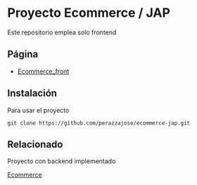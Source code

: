 
# Proyecto Ecommerce / JAP

Este repositorio emplea solo frontend

## Página

 - [Ecommerce_front](https://perazzajose.github.io/ecommerce-jap/register.html)



## Instalación 

Para usar el proyecto

```
git clone https://github.com/perazzajose/ecommerce-jap.git
```


## Relacionado

Proyecto con backend implementado

[Ecommerce](https://github.com/perazzajose/ecommerce-back)


